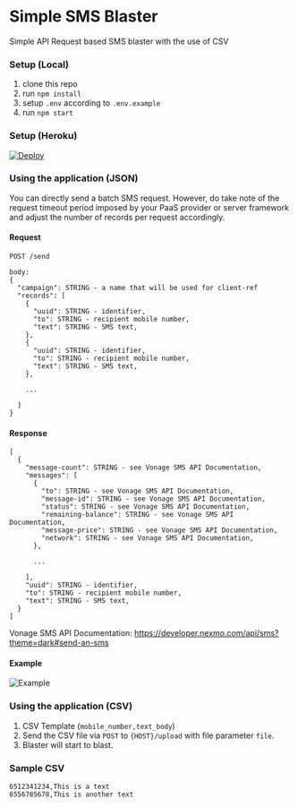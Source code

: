 # Simple SMS Blaster
Simple API Request based SMS blaster with the use of CSV

### Setup (Local)
1. clone this repo
2. run `npm install`
3. setup `.env` according to `.env.example`
4. run `npm start`

### Setup (Heroku)
[![Deploy](https://www.herokucdn.com/deploy/button.svg)](https://heroku.com/deploy?template=https://github.com/nexmo-se/simple-sms-blaster)


### Using the application (JSON)
You can directly send a batch SMS request. However, do take note of the request timeout period imposed by your PaaS provider or server framework and adjust the number of records per request accordingly.

#### Request
```
POST /send

body:
{
  "campaign": STRING - a name that will be used for client-ref
  "records": [
    {
      "uuid": STRING - identifier,
      "to": STRING - recipient mobile number,
      "text": STRING - SMS text,
    },
    {
      "uuid": STRING - identifier,
      "to": STRING - recipient mobile number,
      "text": STRING - SMS text,
    },

    ...

  ]
}
```

#### Response
```
[
  {
    "message-count": STRING - see Vonage SMS API Documentation,
    "messages": [
      {
        "to": STRING - see Vonage SMS API Documentation,
        "message-id": STRING - see Vonage SMS API Documentation,
        "status": STRING - see Vonage SMS API Documentation,
        "remaining-balance": STRING - see Vonage SMS API Documentation,
        "message-price": STRING - see Vonage SMS API Documentation,
        "network": STRING - see Vonage SMS API Documentation,
      },

      ...

    ],
    "uuid": STRING - identifier,
    "to": STRING - recipient mobile number,
    "text": STRING - SMS text,
  }
]
```

Vonage SMS API Documentation: https://developer.nexmo.com/api/sms?theme=dark#send-an-sms

#### Example
![Example](https://github.com/nexmo-se/simple-sms-blaster/blob/master/images/postman.png?raw=true)


### Using the application (CSV)
1. CSV Template (`mobile_number,text_body`)
2. Send the CSV file via `POST` to `{HOST}/upload` with file parameter `file`.
3. Blaster will start to blast.

### Sample CSV
```
6512341234,This is a text
6556785678,This is another text
```